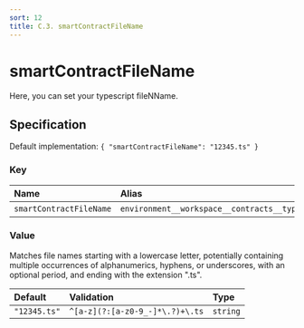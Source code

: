 ```yaml
---
sort: 12
title: C.3. smartContractFileName
---
```


# smartContractFileName

Here, you can set your typescript fileNName.


## Specification

Default implementation: ```{ "smartContractFileName": "12345.ts" }```

### Key

| **Name** | **Alias** | **Methods** | **Category** |  
|:--|:--|:--|:--|
| ```smartContractFileName``` | ```environment__workspace__contracts__typescript__fileName``` | [deployContract](../methods/deployContract.html#options) | [Workspace](../options/#workspace) |

### Value

Matches file names starting with a lowercase letter, potentially containing multiple occurrences of alphanumerics, hyphens, or underscores, with an optional period, and ending with the extension ".ts".

| **Default** | **Validation** | **Type** |
|:--|:--|:--|
| ```"12345.ts"``` | ```^[a-z](?:[a-z0-9_-]*\.?)+\.ts``` | ```string``` |

